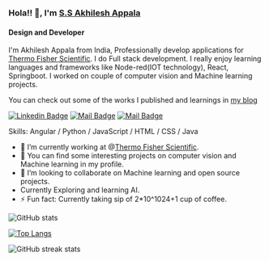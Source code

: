 ### Hola!! 👋, I'm [S.S Akhilesh Appala](https://akhileshappala.github.io/)
#### Design and Developer
I'm Akhilesh Appala from India, Professionally develop applications for [Thermo Fisher Scientific](https://en.wikipedia.org/wiki/Thermo_Fisher_Scientific).
I do Full stack development. I really enjoy learning languages and frameworks like Node-red(IOT technology), React, Springboot.
I worked on couple of computer vision and Machine learning projects.

You can check out some of the  works I published and learnings in [my blog](https://akhileshappala.wordpress.com)

[![Linkedin Badge](https://img.shields.io/badge/-Akhilesh-0e76a8?style=flat&labelColor=0e76a8&logo=linkedin&logoColor=white)](https://www.linkedin.com/in/akhilesh-appala/) [![Mail Badge](https://img.shields.io/badge/-@akhilesh_ssa-e84393?style=flat&labelColor=e84393&logo=instagram&logoColor=white)](https://instagram.com/akhilesh_ssa) [![Mail Badge](https://img.shields.io/badge/-akhileshappala11-c0392b?style=flat&labelColor=c0392b&logo=gmail&logoColor=white)](mailto:akhileshappala11@gmail.com)

Skills: Angular / Python / JavaScript / HTML / CSS / Java 

- 🔭 I’m currently working at @[Thermo Fisher Scientific](https://en.wikipedia.org/wiki/Thermo_Fisher_Scientific).
- 🌱 You can find some interesting projects on computer vision and Machine learning in my profile.
- 👯 I’m looking to collaborate on Machine learning and open source projects.
- Currently Exploring and learning AI.
- ⚡ Fun fact: Currently taking sip of 2*10^1024+1 cup of coffee.

<!-- 
[<img src='https://cdn.jsdelivr.net/npm/simple-icons@3.0.1/icons/github.svg' alt='github' height='40'>](https://github.com/akhileshappala)  [<img src='https://cdn.jsdelivr.net/npm/simple-icons@3.0.1/icons/linkedin.svg' alt='linkedin' height='40'>](https://www.linkedin.com/in/akhilesh-appala/)  [<img src='https://cdn.jsdelivr.net/npm/simple-icons@3.0.1/icons/instagram.svg' alt='instagram' height='40'>](https://www.instagram.com/akhilesh_ssa/)  [<img src='https://cdn.jsdelivr.net/npm/simple-icons@3.0.1/icons/icloud.svg' alt='website' height='40'>](akhileshappala.github.tio)   -->

<!-- [![trophy](https://github-profile-trophy.vercel.app/?username=akhileshappala)](https://github.com/ryo-ma/github-profile-trophy) -->

<!-- [![Top Langs](https://github-readme-stats.vercel.app/api/top-langs/?username=akhileshappala)] 
(https://github.com/akhileshappala/github-readme-stats) -->
![GitHub stats](https://github-readme-stats.vercel.app/api?username=akhileshappala&show_icons=true)  

[![Top Langs](https://github-readme-stats.vercel.app/api/top-langs/?username=akhileshappala&theme=merko&hide=php&layout=compact)](https://github.com/akhileshappala/github-readme-stats)

![GitHub streak stats](https://github-readme-streak-stats.herokuapp.com/?user=akhileshappala)  
